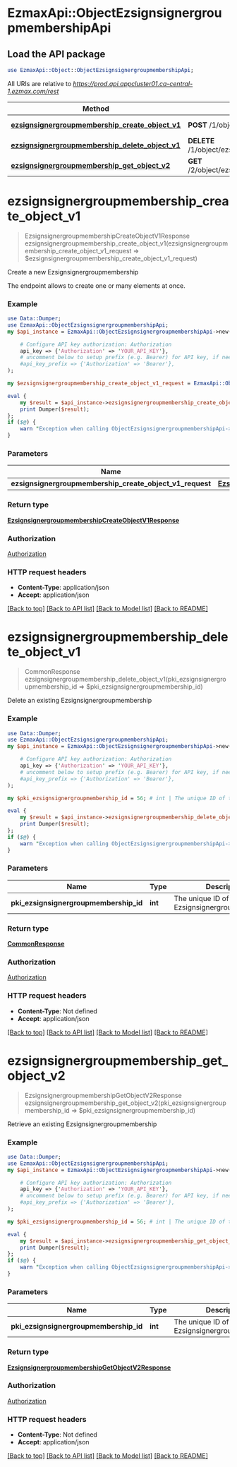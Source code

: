 # EzmaxApi::ObjectEzsignsignergroupmembershipApi

## Load the API package
```perl
use EzmaxApi::Object::ObjectEzsignsignergroupmembershipApi;
```

All URIs are relative to *https://prod.api.appcluster01.ca-central-1.ezmax.com/rest*

Method | HTTP request | Description
------------- | ------------- | -------------
[**ezsignsignergroupmembership_create_object_v1**](ObjectEzsignsignergroupmembershipApi.md#ezsignsignergroupmembership_create_object_v1) | **POST** /1/object/ezsignsignergroupmembership | Create a new Ezsignsignergroupmembership
[**ezsignsignergroupmembership_delete_object_v1**](ObjectEzsignsignergroupmembershipApi.md#ezsignsignergroupmembership_delete_object_v1) | **DELETE** /1/object/ezsignsignergroupmembership/{pkiEzsignsignergroupmembershipID} | Delete an existing Ezsignsignergroupmembership
[**ezsignsignergroupmembership_get_object_v2**](ObjectEzsignsignergroupmembershipApi.md#ezsignsignergroupmembership_get_object_v2) | **GET** /2/object/ezsignsignergroupmembership/{pkiEzsignsignergroupmembershipID} | Retrieve an existing Ezsignsignergroupmembership


# **ezsignsignergroupmembership_create_object_v1**
> EzsignsignergroupmembershipCreateObjectV1Response ezsignsignergroupmembership_create_object_v1(ezsignsignergroupmembership_create_object_v1_request => $ezsignsignergroupmembership_create_object_v1_request)

Create a new Ezsignsignergroupmembership

The endpoint allows to create one or many elements at once.

### Example
```perl
use Data::Dumper;
use EzmaxApi::ObjectEzsignsignergroupmembershipApi;
my $api_instance = EzmaxApi::ObjectEzsignsignergroupmembershipApi->new(

    # Configure API key authorization: Authorization
    api_key => {'Authorization' => 'YOUR_API_KEY'},
    # uncomment below to setup prefix (e.g. Bearer) for API key, if needed
    #api_key_prefix => {'Authorization' => 'Bearer'},
);

my $ezsignsignergroupmembership_create_object_v1_request = EzmaxApi::Object::EzsignsignergroupmembershipCreateObjectV1Request->new(); # EzsignsignergroupmembershipCreateObjectV1Request | 

eval {
    my $result = $api_instance->ezsignsignergroupmembership_create_object_v1(ezsignsignergroupmembership_create_object_v1_request => $ezsignsignergroupmembership_create_object_v1_request);
    print Dumper($result);
};
if ($@) {
    warn "Exception when calling ObjectEzsignsignergroupmembershipApi->ezsignsignergroupmembership_create_object_v1: $@\n";
}
```

### Parameters

Name | Type | Description  | Notes
------------- | ------------- | ------------- | -------------
 **ezsignsignergroupmembership_create_object_v1_request** | [**EzsignsignergroupmembershipCreateObjectV1Request**](EzsignsignergroupmembershipCreateObjectV1Request.md)|  | 

### Return type

[**EzsignsignergroupmembershipCreateObjectV1Response**](EzsignsignergroupmembershipCreateObjectV1Response.md)

### Authorization

[Authorization](../README.md#Authorization)

### HTTP request headers

 - **Content-Type**: application/json
 - **Accept**: application/json

[[Back to top]](#) [[Back to API list]](../README.md#documentation-for-api-endpoints) [[Back to Model list]](../README.md#documentation-for-models) [[Back to README]](../README.md)

# **ezsignsignergroupmembership_delete_object_v1**
> CommonResponse ezsignsignergroupmembership_delete_object_v1(pki_ezsignsignergroupmembership_id => $pki_ezsignsignergroupmembership_id)

Delete an existing Ezsignsignergroupmembership



### Example
```perl
use Data::Dumper;
use EzmaxApi::ObjectEzsignsignergroupmembershipApi;
my $api_instance = EzmaxApi::ObjectEzsignsignergroupmembershipApi->new(

    # Configure API key authorization: Authorization
    api_key => {'Authorization' => 'YOUR_API_KEY'},
    # uncomment below to setup prefix (e.g. Bearer) for API key, if needed
    #api_key_prefix => {'Authorization' => 'Bearer'},
);

my $pki_ezsignsignergroupmembership_id = 56; # int | The unique ID of the Ezsignsignergroupmembership

eval {
    my $result = $api_instance->ezsignsignergroupmembership_delete_object_v1(pki_ezsignsignergroupmembership_id => $pki_ezsignsignergroupmembership_id);
    print Dumper($result);
};
if ($@) {
    warn "Exception when calling ObjectEzsignsignergroupmembershipApi->ezsignsignergroupmembership_delete_object_v1: $@\n";
}
```

### Parameters

Name | Type | Description  | Notes
------------- | ------------- | ------------- | -------------
 **pki_ezsignsignergroupmembership_id** | **int**| The unique ID of the Ezsignsignergroupmembership | 

### Return type

[**CommonResponse**](CommonResponse.md)

### Authorization

[Authorization](../README.md#Authorization)

### HTTP request headers

 - **Content-Type**: Not defined
 - **Accept**: application/json

[[Back to top]](#) [[Back to API list]](../README.md#documentation-for-api-endpoints) [[Back to Model list]](../README.md#documentation-for-models) [[Back to README]](../README.md)

# **ezsignsignergroupmembership_get_object_v2**
> EzsignsignergroupmembershipGetObjectV2Response ezsignsignergroupmembership_get_object_v2(pki_ezsignsignergroupmembership_id => $pki_ezsignsignergroupmembership_id)

Retrieve an existing Ezsignsignergroupmembership



### Example
```perl
use Data::Dumper;
use EzmaxApi::ObjectEzsignsignergroupmembershipApi;
my $api_instance = EzmaxApi::ObjectEzsignsignergroupmembershipApi->new(

    # Configure API key authorization: Authorization
    api_key => {'Authorization' => 'YOUR_API_KEY'},
    # uncomment below to setup prefix (e.g. Bearer) for API key, if needed
    #api_key_prefix => {'Authorization' => 'Bearer'},
);

my $pki_ezsignsignergroupmembership_id = 56; # int | The unique ID of the Ezsignsignergroupmembership

eval {
    my $result = $api_instance->ezsignsignergroupmembership_get_object_v2(pki_ezsignsignergroupmembership_id => $pki_ezsignsignergroupmembership_id);
    print Dumper($result);
};
if ($@) {
    warn "Exception when calling ObjectEzsignsignergroupmembershipApi->ezsignsignergroupmembership_get_object_v2: $@\n";
}
```

### Parameters

Name | Type | Description  | Notes
------------- | ------------- | ------------- | -------------
 **pki_ezsignsignergroupmembership_id** | **int**| The unique ID of the Ezsignsignergroupmembership | 

### Return type

[**EzsignsignergroupmembershipGetObjectV2Response**](EzsignsignergroupmembershipGetObjectV2Response.md)

### Authorization

[Authorization](../README.md#Authorization)

### HTTP request headers

 - **Content-Type**: Not defined
 - **Accept**: application/json

[[Back to top]](#) [[Back to API list]](../README.md#documentation-for-api-endpoints) [[Back to Model list]](../README.md#documentation-for-models) [[Back to README]](../README.md)

